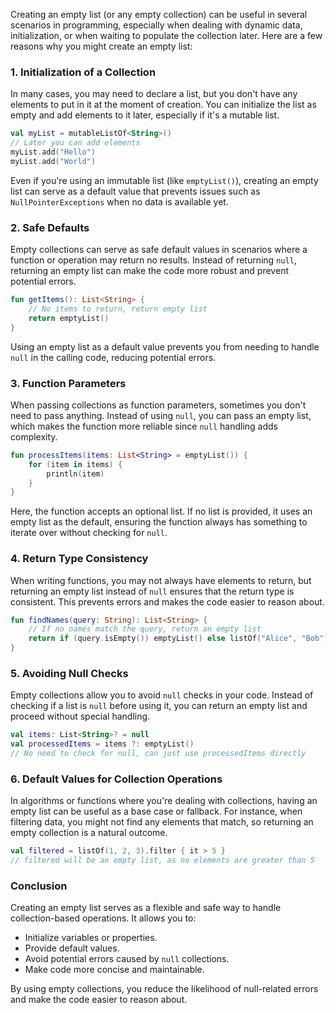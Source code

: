 Creating an empty list (or any empty collection) can be useful in several scenarios in programming, especially when dealing with dynamic data, initialization, or when waiting to populate the collection later. Here are a few reasons why you might create an empty list:

### 1. **Initialization of a Collection**
In many cases, you may need to declare a list, but you don't have any elements to put in it at the moment of creation. You can initialize the list as empty and add elements to it later, especially if it's a mutable list.

```kotlin
val myList = mutableListOf<String>()
// Later you can add elements
myList.add("Hello")
myList.add("World")
```

Even if you're using an immutable list (like `emptyList()`), creating an empty list can serve as a default value that prevents issues such as `NullPointerExceptions` when no data is available yet.

### 2. **Safe Defaults**
Empty collections can serve as safe default values in scenarios where a function or operation may return no results. Instead of returning `null`, returning an empty list can make the code more robust and prevent potential errors.

```kotlin
fun getItems(): List<String> {
    // No items to return, return empty list
    return emptyList()
}
```

Using an empty list as a default value prevents you from needing to handle `null` in the calling code, reducing potential errors.

### 3. **Function Parameters**
When passing collections as function parameters, sometimes you don't need to pass anything. Instead of using `null`, you can pass an empty list, which makes the function more reliable since `null` handling adds complexity.

```kotlin
fun processItems(items: List<String> = emptyList()) {
    for (item in items) {
        println(item)
    }
}
```

Here, the function accepts an optional list. If no list is provided, it uses an empty list as the default, ensuring the function always has something to iterate over without checking for `null`.

### 4. **Return Type Consistency**
When writing functions, you may not always have elements to return, but returning an empty list instead of `null` ensures that the return type is consistent. This prevents errors and makes the code easier to reason about.

```kotlin
fun findNames(query: String): List<String> {
    // If no names match the query, return an empty list
    return if (query.isEmpty()) emptyList() else listOf("Alice", "Bob")
}
```

### 5. **Avoiding Null Checks**
Empty collections allow you to avoid `null` checks in your code. Instead of checking if a list is `null` before using it, you can return an empty list and proceed without special handling.

```kotlin
val items: List<String>? = null
val processedItems = items ?: emptyList()
// No need to check for null, can just use processedItems directly
```

### 6. **Default Values for Collection Operations**
In algorithms or functions where you're dealing with collections, having an empty list can be useful as a base case or fallback. For instance, when filtering data, you might not find any elements that match, so returning an empty collection is a natural outcome.

```kotlin
val filtered = listOf(1, 2, 3).filter { it > 5 }
// filtered will be an empty list, as no elements are greater than 5
```

### Conclusion
Creating an empty list serves as a flexible and safe way to handle collection-based operations. It allows you to:
- Initialize variables or properties.
- Provide default values.
- Avoid potential errors caused by `null` collections.
- Make code more concise and maintainable.

By using empty collections, you reduce the likelihood of null-related errors and make the code easier to reason about.